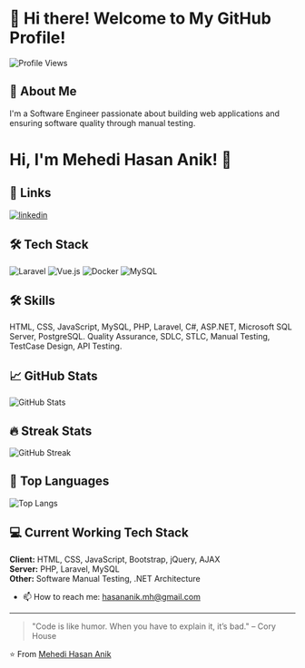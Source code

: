 # 👋 Hi there! Welcome to My GitHub Profile!

![Profile Views](https://komarev.com/ghpvc/?username=anik-8teen&color=blue&style=flat-square)

## 🚀 About Me
I'm a Software Engineer passionate about building web applications and ensuring software quality through manual testing.

# Hi, I'm Mehedi Hasan Anik! 👋

## 🔗 Links
[![linkedin](https://img.shields.io/badge/linkedin-0A66C2?style=for-the-badge&logo=linkedin&logoColor=white)](https://www.linkedin.com/in/anikmehedihasan/ )

## 🛠️ Tech Stack
![Laravel](https://img.shields.io/badge/Laravel-red?logo=laravel&logoColor=white)
![Vue.js](https://img.shields.io/badge/Vue.js-35495E?logo=vue.js&logoColor=4FC08D)
![Docker](https://img.shields.io/badge/Docker-2496ED?logo=docker&logoColor=white)
![MySQL](https://img.shields.io/badge/MySQL-005C84?logo=mysql&logoColor=white)

## 🛠 Skills
HTML, CSS, JavaScript, MySQL, PHP, Laravel, C#, ASP.NET, Microsoft SQL Server, PostgreSQL.
Quality Assurance, SDLC, STLC, Manual Testing, TestCase Design, API Testing.

## 📈 GitHub Stats
![GitHub Stats](https://github-readme-stats.vercel.app/api?username=anik-8teen&show_icons=true&theme=radical)

## 🔥 Streak Stats
![GitHub Streak](https://github-readme-streak-stats.herokuapp.com/?user=anik-8teen&theme=dark)

## 🧩 Top Languages
![Top Langs](https://github-readme-stats.vercel.app/api/top-langs/?username=anik-8teen&layout=compact&theme=light)

## 💻 Current Working Tech Stack
**Client:** HTML, CSS, JavaScript, Bootstrap, jQuery, AJAX  
**Server:** PHP, Laravel, MySQL  
**Other:** Software Manual Testing, .NET Architecture

- 📫 How to reach me: hasananik.mh@gmail.com

---
> "Code is like humor. When you have to explain it, it’s bad." – Cory House

⭐️ From [Mehedi Hasan Anik](https://github.com/anik-8teen)
